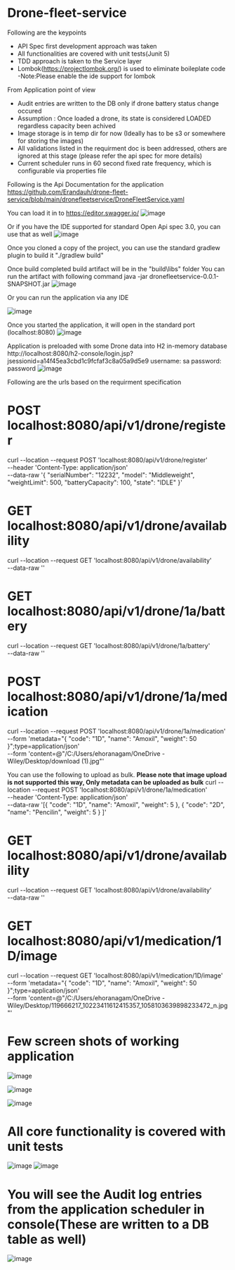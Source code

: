 # Drone-fleet-service

Following are the keypoints
 - API Spec first development approach was taken
 - All functionalities are covered with unit tests(Junit 5)
 - TDD approach is taken to the Service layer
 - Lombok(https://projectlombok.org/) is used to eliminate boileplate code -Note:Please enable the ide support for lombok 

From Application point of view
 - Audit entries are written to the DB only if drone battery status change occured
 - Assumption : Once loaded a drone, its state is considered LOADED regardless capacity been achived
 - Image storage is in temp dir for now (Ideally has to be s3 or somewhere for storing the images)
 - All validations listed in the requirment doc is been addressed, others are ignored at this stage (please refer the api spec for more details) 
 - Current scheduler runs in 60 second fixed rate frequency, which is configurable via properties file


Following is the Api Documentation for the application
https://github.com/Erandauh/drone-fleet-service/blob/main/dronefleetservice/DroneFleetService.yaml

You can load it in to https://editor.swagger.io/
![image](https://user-images.githubusercontent.com/7019484/186399769-92f47fa6-363e-47b8-b60c-ab354ddeb810.png)

Or if you have the IDE supported for standard Open Api spec 3.0, you can use that as well
![image](https://user-images.githubusercontent.com/7019484/186399616-f297a54b-74a7-4684-92a2-ad8fc1b2f056.png)


Once you cloned a copy of the project, you can use the standard gradlew plugin to build it
"./gradlew build"

Once build completed build artifact will be in the "build\libs" folder
You can run the artifact with following command
java -jar dronefleetservice-0.0.1-SNAPSHOT.jar
![image](https://user-images.githubusercontent.com/7019484/186405535-a3a3f9d3-ab6a-4939-9e79-03cbb09cbb18.png)

Or you can run the application via any IDE

![image](https://user-images.githubusercontent.com/7019484/186345081-c3d337cb-a8ba-49cf-8252-6dcb8e64abfb.png)

Once you started the application, it will open in the standard port (localhost:8080)
![image](https://user-images.githubusercontent.com/7019484/186345631-cf70f030-c98e-4bd9-8c81-c03ec9fcf6b1.png)

Application is preloaded with some Drone data into H2 in-memory database
http://localhost:8080/h2-console/login.jsp?jsessionid=a14f45ea3cbd1c9fcfaf3c8a05a9d5e9
username: sa
password: password
![image](https://user-images.githubusercontent.com/7019484/186404309-e09ede2e-0185-4388-ab01-fc93f1a9f221.png)



Following are the urls based on the requirment specification

# POST localhost:8080/api/v1/drone/register

curl --location --request POST 'localhost:8080/api/v1/drone/register' \
--header 'Content-Type: application/json' \
--data-raw '{
    "serialNumber": "12232",
    "model": "Middleweight",
    "weightLimit": 500,
    "batteryCapacity": 100,
    "state": "IDLE"
}'

# GET localhost:8080/api/v1/drone/availability

curl --location --request GET 'localhost:8080/api/v1/drone/availability' \
--data-raw ''

# GET localhost:8080/api/v1/drone/1a/battery

curl --location --request GET 'localhost:8080/api/v1/drone/1a/battery' \
--data-raw ''


# POST localhost:8080/api/v1/drone/1a/medication

curl --location --request POST 'localhost:8080/api/v1/drone/1a/medication' \
--form 'metadata="{
        \"code\": \"1D\",
        \"name\": \"Amoxil\",
        \"weight\": 50        
    }";type=application/json' \
--form 'content=@"/C:/Users/ehoranagam/OneDrive - Wiley/Desktop/download (1).jpg"'

You can use the following to upload as bulk. <B>Please note that image upload is not supported this way, Only metadata can be uploaded as bulk</B>
curl --location --request POST 'localhost:8080/api/v1/drone/1a/medication' \
--header 'Content-Type: application/json' \
--data-raw '[{
    "code": "1D",
    "name": "Amoxil",
    "weight": 5
},
{
    "code": "2D",
    "name": "Pencilin",
    "weight": 5
}
]'

# GET localhost:8080/api/v1/drone/availability

curl --location --request GET 'localhost:8080/api/v1/drone/availability' \
--data-raw ''

# GET localhost:8080/api/v1/medication/1D/image

curl --location --request GET 'localhost:8080/api/v1/medication/1D/image' \
--form 'metadata="{
        \"code\": \"1D\",
        \"name\": \"Amoxil\",
        \"weight\": 50        
    }";type=application/json' \
--form 'content=@"/C:/Users/ehoranagam/OneDrive - Wiley/Desktop/119666217_10223411612415357_1058103639898233472_n.jpg"'


# Few screen shots of working application
![image](https://user-images.githubusercontent.com/7019484/186402352-029c4ba0-e0db-443e-904c-8aafaddf11a8.png)

![image](https://user-images.githubusercontent.com/7019484/186403052-a927fdfc-97ed-4eb3-8db4-521d55f32e67.png)

![image](https://user-images.githubusercontent.com/7019484/186403595-cea4491f-5342-4aeb-b5ed-f843864938b8.png)


# All core functionality is covered with unit tests
![image](https://user-images.githubusercontent.com/7019484/186404753-49f66363-ee2f-43da-8a0e-7022a5160c17.png)
![image](https://user-images.githubusercontent.com/7019484/186404811-70e8d2e1-4a2a-456f-a87e-366504593484.png)

# You will see the Audit log entries from the application scheduler in console(These are written to a DB table as well)
![image](https://user-images.githubusercontent.com/7019484/186406020-f1e68b90-a3a3-434f-bc7a-5baa59952710.png)



